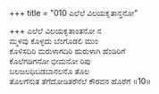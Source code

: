 +++
title = "010 ಎಲೆಲೆ ವಿಲಯಕೃತಾನ್ತನೋ"

+++
ಎಲೆಲೆ ವಿಲಯಕೃತಾಂತನೋ ನ  
ಮ್ಮಳವು ಕೊಳ್ಳದು ಬೆಂಗೊಡಲಿ ಮುಂ  
ಕೊಳಿಸದಿರಿ ಮರುಳಾಗದಿರಿ ಹುರುಳಾಗಿ ಹೆಂಡಿರಿಗೆ  
ಕೊಲೆಗಡಿಗನೋ ಭೀಮನೋ ರಿಪು  
ಬಲಜಲಧಿಬಡಬಾನಲನೊ ತೊಲ  
ತೊಲಗೆನುತ ತೆಗೆದೋಡಿತರೆನೆಲೆ ಕೌರವನ ಹೊರೆಗೆ      ॥10॥